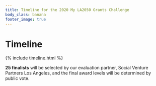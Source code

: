 ```yaml
---
title: Timeline for the 2020 My LA2050 Grants Challenge
body_class: banana
footer_image: true
---
```


<h1>
  Timeline
</h1>

<div class="standard-section timeline"><div markdown="1">

{% include timeline.html %}

**25 finalists** will be selected by our evaluation partner, Social Venture Partners Los Angeles, and the <span class="avoid-break">final award levels will be determined by public vote.</span>

</div></div>
